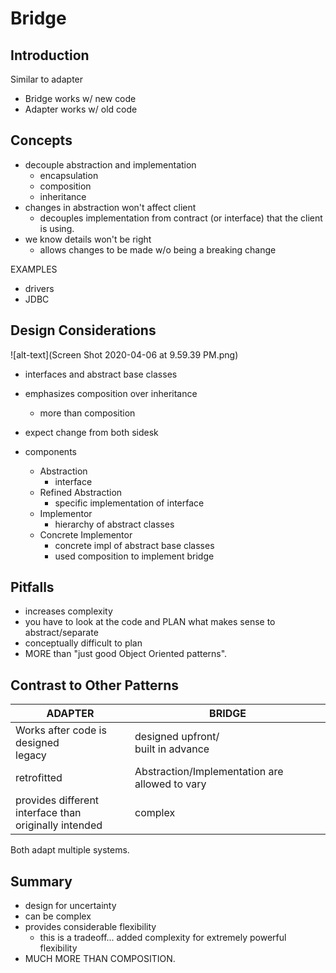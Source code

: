 # Bridge 

## Introduction
Similar to adapter
- Bridge works w/ new code
- Adapter works w/ old code

## Concepts
- decouple abstraction and implementation
    - encapsulation
    - composition
    - inheritance
- changes in abstraction won't affect client
    - decouples implementation from contract (or
    interface) that the client is using.
- we know details won't be right
    - allows changes to be made w/o being a breaking
    change
    
EXAMPLES
- drivers
- JDBC

## Design Considerations
![alt-text](Screen Shot 2020-04-06 at 9.59.39 PM.png)
- interfaces and abstract base classes
- emphasizes composition over inheritance
    - more than composition
- expect change from both sidesk

- components
    - Abstraction
        - interface
    - Refined Abstraction 
        - specific implementation of interface
    - Implementor
        - hierarchy of abstract classes
    - Concrete Implementor
        - concrete impl of abstract base classes
        - used composition to implement bridge

## Pitfalls
- increases complexity
- you have to look at the code and PLAN what makes sense to abstract/separate
- conceptually difficult to plan
- MORE than "just good Object Oriented patterns".


## Contrast to Other Patterns

 ADAPTER | BRIDGE |
| --- | --- |
| Works after code is designed <br> legacy  | designed upfront/<br> built in advance |
| retrofitted | Abstraction/Implementation are allowed to vary |
| provides different interface than <br> originally intended| complex| 

Both adapt multiple systems.

## Summary
- design for uncertainty
- can be complex
- provides considerable flexibility
    - this is a tradeoff... added complexity for
    extremely powerful flexibility
- MUCH MORE THAN COMPOSITION.